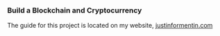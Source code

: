 ### Build a Blockchain and Cryptocurrency

The guide for this project is located on my website, [justinformentin.com](https://justinformentin.com/another-blockchain-guide-1/)
